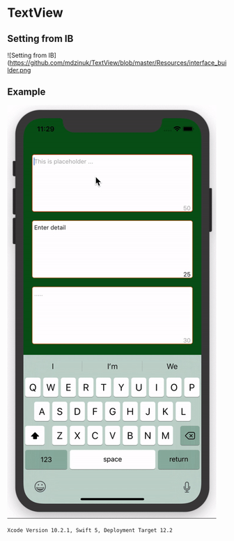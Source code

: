 # TextView
## Setting from IB
![Setting from IB](https://github.com/mdzinuk/TextView/blob/master/Resources/interface_builder.png

## Example
![TextView Demo](https://github.com/mdzinuk/TextView/blob/master/Resources/demo.gif)

`Xcode Version 10.2.1, Swift 5, Deployment Target 12.2`
